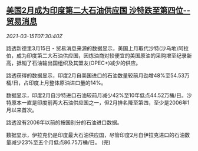<!--1615796599000-->
[美国2月成为印度第二大石油供应国 沙特跌至第四位--贸易消息](https://cn.reuters.com/article/usa-india-saudi-oil-supply-0315-mon-idCNKBS2B70Q1)
------

<div><i>2021-03-15T07:30:40Z</i></div><p>路透新德里3月15日 - 贸易消息来源的数据显示，美国上月取代沙特(沙乌地)阿拉伯，成为印度第二大石油供应国，因炼油商对较便宜的美国原油的采购增至纪录新高，抵销了石油输出国组织及其盟友(OPEC+)减少的供应。</p><p>路透获得的数据显示，印度2月自美国进口的石油数量较前月劲增48%至54.53万桶/日，占印度上月整体原油进口量的14%。</p><p>数据显示，印度2月自沙特进口石油较前月减少42%至10年低点44.52万桶/日。沙特原本一直是印度前两大石油供应国之一，但2月排名降至第四，至少是2006年1月以来首次。</p><p>路透没有2006年以前的按国别分的石油进口数据。</p><p>数据显示，伊拉克仍是印度最大石油供应国，尽管印度2月自伊拉克进口的石油数量减少23%至五个月低点86.75万桶/日。 (完)</p>

